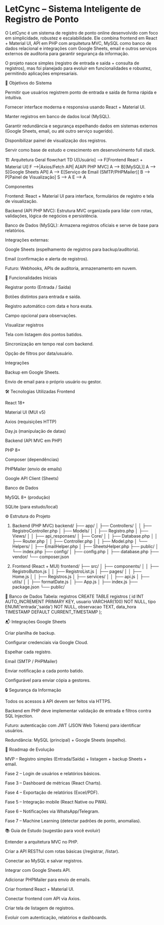 # LetCync – Sistema Inteligente de Registro de Ponto

O LetCync é um sistema de registro de ponto online desenvolvido com foco em simplicidade, robustez e escalabilidade.
Ele combina frontend em React + Material UI, API em PHP com arquitetura MVC, MySQL como banco de dados relacional e integrações com Google Sheets, email e outros serviços externos de auditoria para garantir segurança da informação.

O projeto nasce simples (registro de entrada e saída + consulta de registros), mas foi planejado para evoluir em funcionalidades e robustez, permitindo aplicações empresariais.

🎯 Objetivos do Sistema

Permitir que usuários registrem ponto de entrada e saída de forma rápida e intuitiva.

Fornecer interface moderna e responsiva usando React + Material UI.

Manter registros em banco de dados local (MySQL).

Garantir redundância e segurança espelhando dados em sistemas externos (Google Sheets, email, ou até outro serviço sugerido).

Disponibilizar painel de visualização dos registros.

Servir como base de estudo e crescimento em desenvolvimento full stack.

🏗️ Arquitetura Geral
flowchart TD
    U[Usuário] --> F[Frontend React + Material UI]
    F -->|Axios/Fetch API| A[API PHP MVC]
    A --> B[(MySQL)]
    A --> S[Google Sheets API]
    A --> E[Serviço de Email (SMTP/PHPMailer)]
    B --> P[Painel de Visualização]
    S --> A
    E --> A

Componentes

Frontend:
React + Material UI para interface, formulários de registro e tela de visualização.

Backend (API PHP MVC):
Estrutura MVC organizada para lidar com rotas, validações, lógica de negócios e persistência.

Banco de Dados (MySQL):
Armazena registros oficiais e serve de base para relatórios.

Integrações externas:

Google Sheets (espelhamento de registros para backup/auditoria).

Email (confirmação e alerta de registros).

Futuro: Webhooks, APIs de auditoria, armazenamento em nuvem.

🔑 Funcionalidades Iniciais

Registrar ponto (Entrada / Saída)

Botões distintos para entrada e saída.

Registro automático com data e hora exata.

Campo opcional para observações.

Visualizar registros

Tela com listagem dos pontos batidos.

Sincronização em tempo real com backend.

Opção de filtros por data/usuário.

Integrações

Backup em Google Sheets.

Envio de email para o próprio usuário ou gestor.

🛠️ Tecnologias Utilizadas
Frontend

React 18+

Material UI (MUI v5)

Axios (requisições HTTP)

Day.js (manipulação de datas)

Backend (API MVC em PHP)

PHP 8+

Composer (dependências)

PHPMailer (envio de emails)

Google API Client (Sheets)

Banco de Dados

MySQL 8+ (produção)

SQLite (para estudo/local)

⚙️ Estrutura do Projeto
1. Backend (PHP MVC)
backend/
 ├── app/
 │    ├── Controllers/
 │    │     ├── RegistroController.php
 │    ├── Models/
 │    │     ├── Registro.php
 │    ├── Views/
 │    │     ├── api_responses/
 │    ├── Core/
 │    │     ├── Database.php
 │    │     ├── Router.php
 │    │     ├── Controller.php
 │    │     ├── Model.php
 │    └── Helpers/
 │          ├── EmailHelper.php
 │          ├── SheetsHelper.php
 ├── public/
 │     └── index.php
 ├── config/
 │     ├── config.php
 │     ├── database.php
 ├── vendor/
 └── composer.json

2. Frontend (React + MUI)
frontend/
 ├── src/
 │    ├── components/
 │    │     ├── RegistroButton.js
 │    │     ├── RegistroList.js
 │    ├── pages/
 │    │     ├── Home.js
 │    │     ├── Registros.js
 │    ├── services/
 │    │     ├── api.js
 │    ├── utils/
 │    │     ├── formatDate.js
 │    ├── App.js
 │    ├── index.js
 ├── package.json
 └── public/

📂 Banco de Dados
Tabela: registros
CREATE TABLE registros (
    id INT AUTO_INCREMENT PRIMARY KEY,
    usuario VARCHAR(100) NOT NULL,
    tipo ENUM('entrada','saida') NOT NULL,
    observacao TEXT,
    data_hora TIMESTAMP DEFAULT CURRENT_TIMESTAMP
);

📬 Integrações
Google Sheets

Criar planilha de backup.

Configurar credenciais via Google Cloud.

Espelhar cada registro.

Email (SMTP / PHPMailer)

Enviar notificação a cada ponto batido.

Configurável para enviar cópia a gestores.

🔒 Segurança da Informação

Todos os acessos à API devem ser feitos via HTTPS.

Backend em PHP deve implementar validação de entrada e filtros contra SQL Injection.

Futuro: autenticação com JWT (JSON Web Tokens) para identificar usuários.

Redundância: MySQL (principal) + Google Sheets (espelho).

🚀 Roadmap de Evolução

MVP – Registro simples (Entrada/Saída) + listagem + backup Sheets + email.

Fase 2 – Login de usuários e relatórios básicos.

Fase 3 – Dashboard de métricas (React Charts).

Fase 4 – Exportação de relatórios (Excel/PDF).

Fase 5 – Integração mobile (React Native ou PWA).

Fase 6 – Notificações via WhatsApp/Telegram.

Fase 7 – Machine Learning (detectar padrões de ponto, anomalias).

📚 Guia de Estudo (sugestão para você evoluir)

Entender a arquitetura MVC no PHP.

Criar a API RESTful com rotas básicas (/registrar, /listar).

Conectar ao MySQL e salvar registros.

Integrar com Google Sheets API.

Adicionar PHPMailer para envio de emails.

Criar frontend React + Material UI.

Conectar frontend com API via Axios.

Criar tela de listagem de registros.

Evoluir com autenticação, relatórios e dashboards.
